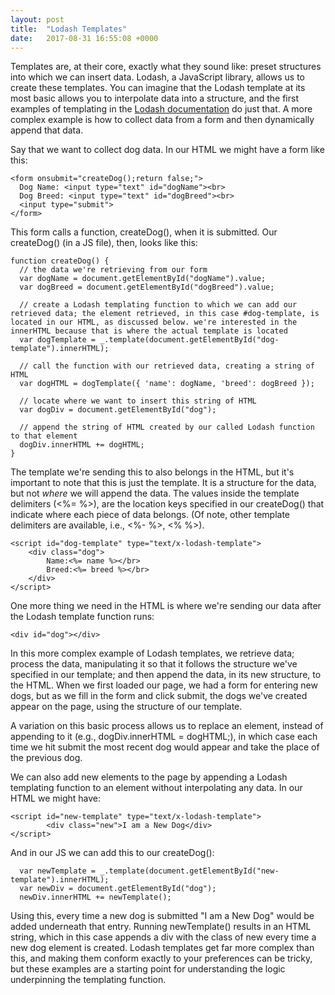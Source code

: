 ```yaml
---
layout: post
title:  "Lodash Templates"
date:   2017-08-31 16:55:08 +0000
---
```



Templates are, at their core, exactly what they sound like: preset structures into which we can insert data. Lodash, a JavaScript library, allows us to create these templates. You can imagine that the Lodash template at its most basic allows you to interpolate data into a structure, and the first examples of templating in the [Lodash documentation](https://lodash.com/docs/4.17.4#template) do just that. A more complex example is how to collect data from a form and then dynamically append that data.

Say that we want to collect dog data. In our HTML we might have a form like this:

```
<form onsubmit="createDog();return false;">
  Dog Name: <input type="text" id="dogName"><br>
  Dog Breed: <input type="text" id="dogBreed"><br>
  <input type="submit">
</form>
```

This form calls a function, createDog(), when it is submitted. Our createDog() (in a JS file), then, looks like this:

```
function createDog() {
  // the data we're retrieving from our form
  var dogName = document.getElementById("dogName").value;
  var dogBreed = document.getElementById("dogBreed").value;

  // create a Lodash templating function to which we can add our retrieved data; the element retrieved, in this case #dog-template, is located in our HTML, as discussed below. we're interested in the innerHTML because that is where the actual template is located
  var dogTemplate = _.template(document.getElementById("dog-template").innerHTML);

  // call the function with our retrieved data, creating a string of HTML
  var dogHTML = dogTemplate({ 'name': dogName, 'breed': dogBreed });

  // locate where we want to insert this string of HTML
  var dogDiv = document.getElementById("dog");
 
  // append the string of HTML created by our called Lodash function to that element
  dogDiv.innerHTML += dogHTML;
}
```

The template we're sending this to also belongs in the HTML, but it's important to note that this is just the template. It is a structure for the data, but not *where* we will append the data. The values inside the template delimiters (<%= %>), are the location keys specified in our createDog() that indicate where each piece of data belongs. (Of note, other template delimiters are available, i.e., <%- %>, <% %>).

```
<script id="dog-template" type="text/x-lodash-template">
	<div class="dog">
		Name:<%= name %></br>
		Breed:<%= breed %></br>
	</div>
</script>
```

One more thing we need in the HTML is where we're sending our data after the Lodash template function runs:

`<div id="dog"></div>`

In this more complex example of Lodash templates, we retrieve data; process the data, manipulating it so that it follows the structure we've specified in our template; and then append the data, in its new structure, to the HTML. When we first loaded our page, we had a form for entering new dogs, but as we fill in the form and click submit, the dogs we've created appear on the page, using the structure of our template.

A variation on this basic process allows us to replace an element, instead of appending to it (e.g., dogDiv.innerHTML = dogHTML;), in which case each time we hit submit the most recent dog would appear and take the place of the previous dog.

We can also add new elements to the page by appending a Lodash templating function to an element without interpolating any data. In our HTML we might have:

```
<script id="new-template" type="text/x-lodash-template">
		<div class="new">I am a New Dog</div>
</script>
```

And in our JS we can add this to our createDog():

```
  var newTemplate = _.template(document.getElementById("new-template").innerHTML);
  var newDiv = document.getElementById("dog");
  newDiv.innerHTML += newTemplate();
```

Using this, every time a new dog is submitted "I am a New Dog" would be added underneath that entry. Running newTemplate() results in an HTML string, which in this case appends a div with the class of new every time a new dog element is created. Lodash templates get far more complex than this, and making them conform exactly to your preferences can be tricky, but these examples are a starting point for understanding the logic underpinning the templating function.



